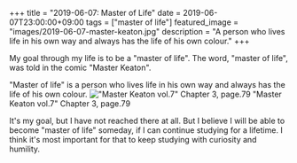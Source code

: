 +++
title =  "2019-06-07: Master of Life"
date = 2019-06-07T23:00:00+09:00
tags = ["master of life"]
featured_image = "images/2019-06-07-master-keaton.jpg"
description = "A person who lives life in his own way and always has the life of his own colour."
+++

My goal through my life is to be a "master of life".
The word, "master of life", was told in the comic "Master Keaton".

"Master of life" is a person who lives life in his own way and
always has the life of his own colour.
!["Master Keaton vol.7" Chapter 3, page.79](../images/2019-06-07-master-of-life.png)
"Master Keaton vol.7" Chapter 3, page.79

It's my goal, but I have not reached there at all.
But I believe I will be able to become "master of life" someday,
if I can continue studying for a lifetime.
I think it's most important for that to keep studying with curiosity and humility.
